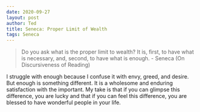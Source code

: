 ```yaml
---
date: 2020-09-27
layout: post
author: Ted
title: Seneca: Proper Limit of Wealth
tags: Seneca
---
```

> Do you ask what is the proper limit to wealth? It is, first, to have what is necessary, and, second, to have what is enough. - Seneca (On Discursiveness of Reading)

I struggle with enough because I confuse it with envy, greed, and desire. But enough is something different. It is a wholesome and enduring satisfaction with the important. My take is that if you can glimpse this difference, you are lucky and that if you can feel this difference, you are blessed to have wonderful people in your life. 
